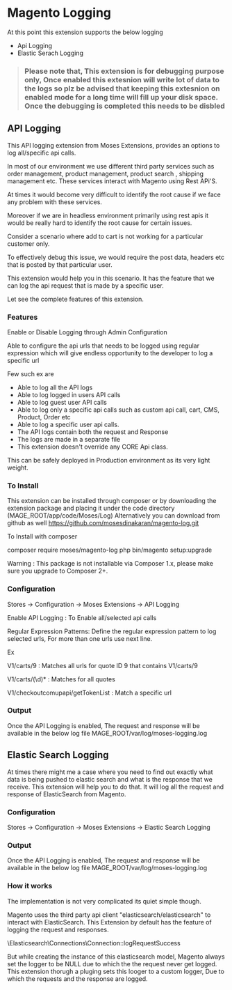 # Magento Logging

At this point this extension supports the below logging
- Api Logging
- Elastic Serach Logging

> ### Please note that, This extension is for debugging purpose only, Once enabled this extesnion will write lot of data to the logs so plz be advised that keeping this extesnion on enabled mode for a long time will fill up your disk space. Once the debugging is completed this needs to be disbled


## API Logging

This API logging extension from Moses Extensions, provides an options to log all/specific api calls.

In most of our environment we use different third party services such as order management, product management, product search , shipping management etc. These services interact with Magento using Rest APi'S. 

At times it would become very difficult to identify the root cause if we face any problem with these services.

Moreover if we are in headless environment primarily using rest apis it would be really hard to identify the root cause for certain issues. 

Consider a scenario where add to cart is not working for a particular customer only. 

To effectively debug this issue, we would require the post data, headers etc that is posted by that particular user.

This extension would help you in this scenario. It has the feature that we can log the api request that is made by a specific user.

Let see the complete features of this extension.

### Features
Enable or Disable Logging through Admin Configuration

Able to configure the api urls that needs to be logged using regular expression which will give endless opportunity to the developer to log a specific url

Few such ex are

- Able to log all the API logs
- Able to log logged in users API calls
- Able to log guest user API calls
- Able to log only a specific api calls such as custom api call, cart, CMS, Product, Order etc
- Able to log a specific user api calls.
- The API logs contain both the request and Response
- The logs are made in a separate file 
- This extension doesn't override any CORE Api class.

This can be safely deployed in Production environment as its very light weight.

### To Install

This extension can be installed through composer or by downloading the extension package and placing it under the code directory (MAGE_ROOT/app/code/Moses/Log)
Alternatively you can download from github as well https://github.com/mosesdinakaran/magento-log.git

To Install with composer

composer require moses/magento-log
php bin/magento setup:upgrade

Warning : This package is not installable via Composer 1.x, please make sure you upgrade to Composer 2+.

### Configuration
Stores -> Configuration -> Moses Extensions -> API Logging

Enable API Logging : To Enable all/selected api calls

Regular Expression Patterns: Define the regular expression pattern to log selected urls, For more than one urls use next line.

Ex

V1/carts/9 :  Matches all urls for quote ID 9 that contains V1/carts/9

V1/carts/(\d)* : Matches for all quotes

V1/checkoutcomupapi/getTokenList : Match a specific url

### Output

Once the API Logging is enabled, The request and response will be available in the below log file
MAGE_ROOT/var/log/moses-logging.log

## Elastic Search Logging

At times there might me a case where you need to find out exactly what data is being pushed to elastic search and what is the response that we receive.
This extension will help you to do that.
It will log all the request and response of ElasticSearch from Magento.

### Configuration
Stores -> Configuration -> Moses Extensions -> Elastic Search Logging

### Output

Once the API Logging is enabled, The request and response will be available in the below log file
MAGE_ROOT/var/log/moses-logging.log

### How it works
The implementation is not very complicated its quiet simple though.

Magento uses the third party api client "elasticsearch/elasticsearch" to interact with ElasticSearch. This Extension by default has the feature of logging the request and responses.

\Elasticsearch\Connections\Connection::logRequestSuccess

But while creating the instance of this elasticsearch model, Magento always set the logger to be NULL due to which the the request never get logged.
This extension thorugh a pluging sets this looger to a custom logger, Due to which the requests and the response are logged.


